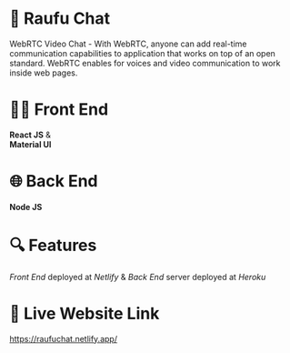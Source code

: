 # 📝 Raufu Chat

WebRTC Video Chat - With WebRTC, anyone can add real-time communication capabilities to application that works on top of an open standard. WebRTC enables for voices and video communication to work inside web pages.

# 👨‍💻 Front End

**React JS**
&  
**Material UI**

# 🌐 Back End

**Node JS**

# 🔍 Features

*Front End* deployed at _Netlify_ 
& *Back End* server deployed at _Heroku_

# 🚀 Live Website Link 

https://raufuchat.netlify.app/